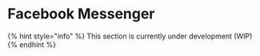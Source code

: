 # Facebook Messenger

{% hint style="info" %}
This section is currently under development (WIP)
{% endhint %}

